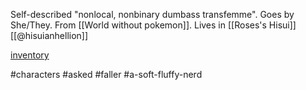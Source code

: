 Self-described "nonlocal, nonbinary dumbass transfemme". Goes by She/They. From [[World without pokemon]]. Lives in [[Roses's Hisui]] [[@hisuianhellion]]

[inventory](https://hisuianhellion.tumblr.com/inventory)


#characters #asked #faller #a-soft-fluffy-nerd